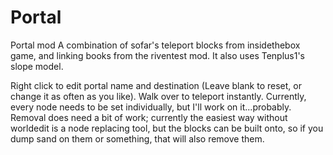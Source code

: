 # Portal
Portal mod
A combination of sofar's teleport blocks from insidethebox game, and linking books from the riventest mod. It also uses Tenplus1's slope model. 

Right click to edit portal name and destination (Leave blank to reset, or change it as often as you like). Walk over to teleport instantly. Currently, every node needs to be set individually, but I'll work on it...probably.
Removal does need a bit of work; currently the easiest way without worldedit is a node replacing tool, but the blocks can be built onto, so if you dump sand on them or something, that will also remove them. 
